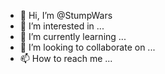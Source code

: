 - 👋 Hi, I’m @StumpWars
- 👀 I’m interested in ...
- 🌱 I’m currently learning ...
- 💞️ I’m looking to collaborate on ...
- 📫 How to reach me ...

<!---
StumpWars/StumpWars is a ✨ special ✨ repository because its `README.md` (this file) appears on your GitHub profile.
You can click the Preview link to take a look at your changes.
--->
